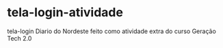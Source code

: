 # tela-login-atividade
tela-login Diario do Nordeste feito como atividade extra do curso Geração Tech 2.0
